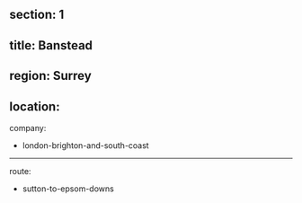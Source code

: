 section: 1
----
title: Banstead
----
region: Surrey
----
location: 
----
company:
- london-brighton-and-south-coast
----
route:
- sutton-to-epsom-downs
